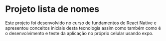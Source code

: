 # Projeto lista de nomes

Este projeto foi desenvolvido no curso de fundamentos de React Native e apresentou conceitos iniciais desta tecnologia assim como também como é o desenvolvimento e teste da aplicação no próprio celular usando expo.
